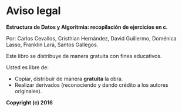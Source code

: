 # Aviso legal

**Estructura de Datos y Algoritmia: recopilación de ejercicios en c.**

Por: Carlos Cevallos, Cristhian Hernández, David Guillermo, Doménica Lasso, Franklin Lara, Santos Gallegos.

Este libro se distribuye de manera gratuita con fines educativos.

Usted es libre de:

-   Copiar, distribuir de manera **gratuita** la obra.
-   Realizar derivados (reconociendo y dando crédito a los autores originales).

**Copyright (c) 2016**
